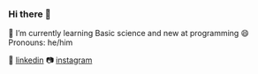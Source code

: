 ### Hi there 👋


 🌱 I’m currently learning Basic science and new at programming
 😄 Pronouns: he/him


👔 [linkedin][linkedin]
📷 [instagram][instagram]


[linkedin]: https://linkedin.com/in/farrel-rouw-655b331b8/
[instagram]: https://instagram.com/frl.mpr
